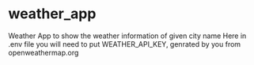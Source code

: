 # weather_app
Weather App to show the weather information of given city name
Here in .env file you will need to put WEATHER_API_KEY, genrated by you from openweathermap.org 
